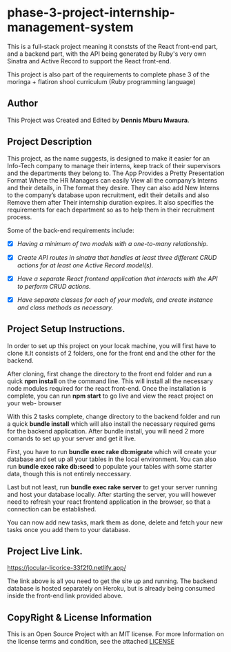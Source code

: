 # phase-3-project-internship-management-system

This is a full-stack project meaning it conststs of the React front-end part, and a backend part, with the API being 
generated by Ruby's very own Sinatra and Active Record to support the React front-end. 

This project is also part of the requirements to complete phase 3 of the moringa + flatiron shool curriculum (Ruby programming language)

## Author
This Project was Created and Edited by **Dennis Mburu Mwaura**.

## Project Description
This project, as the name suggests, is designed to make it easier for an Info-Tech company to manage their interns, keep track of their supervisors and the departments they belong to.
The App Provides a Pretty Presentation Format Where the HR Managers can easily View all the company’s Interns and their details, in The format they desire. 
They can also add New Interns to the company’s database upon recruitment, edit their details and also Remove them after Their internship duration expires.
It also specifies the requirements for each department so as to help them in their recruitment process.

Some of the back-end requirements include: 
- [x] *Having a minimum of two models with a one-to-many relationship.*
- [x] *Create API routes in sinatra that handles at least three different CRUD actions for at least one Active Record model(s).*
- [x] *Have a separate React frontend application that interacts with the API to perform CRUD actions.*
- [x] *Have separate classes for each of your models, and create instance and class methods as necessary.*


## Project Setup Instructions.
In order to set up this project on your locak machine, you will first have to clone it.It consists of 2 folders, one for the front end and the other for the backend.

After cloning, first change the directory to the front end folder and run a quick **npm install** on the command line. This will install all the necessary node modules required for the react front-end.
Once the installation is complete, you can run **npm start** to go live and view the react project on your web- browser

With this 2 tasks complete, change directory to the backend folder and run a quick **bundle install** which will also install the necessary required gems for the backend application.
After bundle install, you will need 2 more comands to set up your server and get it live.

First, you have to run **bundle exec rake db:migrate** which will create your database and set up all your tables in the local environment. You can also run **bundle exec rake db:seed** to populate your tables with some starter data, though this is not entirely neccessary. 

Last but not least, run **bundle exec rake server** to get your server running and host your database locally. After starting the server, you will however need to refresh your react frontend application in the browser, so that a connection can be established. 

You can now add new tasks, mark them as done, delete and fetch your new tasks once you add them to your database.


## Project Live Link.
https://jocular-licorice-33f2f0.netlify.app/

The link above is all you need to get the site up and running.
The backend database is hosted separately on Heroku, but is already being consumed inside the front-end link provided above.


## CopyRight & License Information
This is an Open Source Project with an MIT license. For more Information on the license terms and condition, see the attached [LICENSE](./LICENSE)